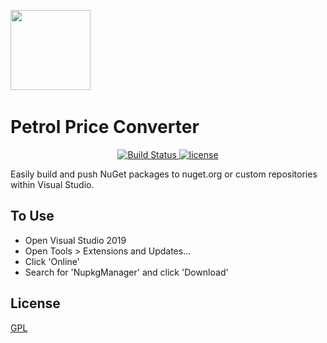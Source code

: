 ﻿﻿﻿﻿<img src="https://raw.githubusercontent.com/MrPickles2009/NupkgManager/master/Images/nupkgManagerLogo.png" height="128px"># Petrol Price Converter<p align="center">	<a href="https://github.com/MrPickles2009/NupkgManager" rel="nofollow">		<img src="https://img.shields.io/badge/build-passing-brightgreen.svg" alt="Build Status">	</a>  <a href="https://github.com/MrPickles2009/MrPickles2009/blob/master/LICENSE">		<img src="https://img.shields.io/github/license/MrPickles2009/NupkgManager.svg" alt="license">	</a></p>Easily build and push NuGet packages to nuget.org or custom repositories within Visual Studio.## To Use- Open Visual Studio 2019- Open Tools > Extensions and Updates...- Click 'Online'- Search for 'NupkgManager' and click 'Download'## License[GPL](LICENSE)
